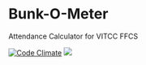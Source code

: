 # Bunk-O-Meter
Attendance Calculator for VITCC FFCS

[![Code Climate](https://codeclimate.com/github/inderpartap/Bunk-O-Meter.svg)](https://codeclimate.com/github/inderpartap/Bunk-O-Meter)
<a href="https://codeclimate.com/github/inderpartap/Bunk-O-Meter"><img src="https://codeclimate.com/github/inderpartap/Bunk-O-Meter/badges/issue_count.svg" /></a>

